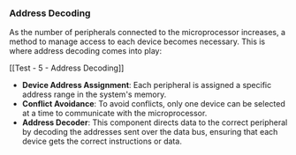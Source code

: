 ### Address Decoding
As the number of peripherals connected to the microprocessor increases, a method to manage access to each device becomes necessary. This is where address decoding comes into play:

[[Test - 5 - Address Decoding]]
- **Device Address Assignment**: Each peripheral is assigned a specific address range in the system's memory.
- **Conflict Avoidance**: To avoid conflicts, only one device can be selected at a time to communicate with the microprocessor.
- **Address Decoder**: This component directs data to the correct peripheral by decoding the addresses sent over the data bus, ensuring that each device gets the correct instructions or data.